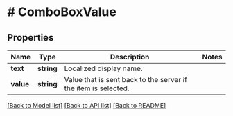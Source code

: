 # # ComboBoxValue

## Properties

Name | Type | Description | Notes
------------ | ------------- | ------------- | -------------
**text** | **string** | Localized display name. |
**value** | **string** | Value that is sent back to the server if the item is selected. |

[[Back to Model list]](../../README.md#models) [[Back to API list]](../../README.md#endpoints) [[Back to README]](../../README.md)

